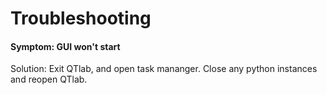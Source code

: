 Troubleshooting
=============


#### Symptom: GUI won't start
Solution: Exit QTlab, and open task mananger. Close any python instances and reopen QTlab.